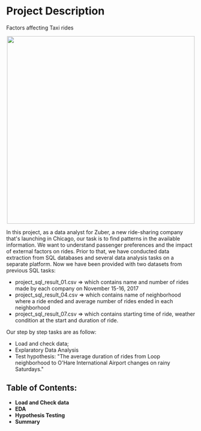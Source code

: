 # Project Description
Factors affecting Taxi rides
<p align="center">
 <img src="https://user-images.githubusercontent.com/56832126/121534046-25082180-ca01-11eb-9379-e5990fabfecd.png" width="500px">
 </p>

In this project, as a data analyst for Zuber, a new ride-sharing company that's launching in Chicago, our task is to find patterns in the available information. We want to understand passenger preferences and the impact of external factors on rides. Prior to that, we have conducted data extraction from SQL databases and several data analysis tasks on a separate platform. Now we have been provided with two datasets from previous SQL tasks:
 - project_sql_result_01.csv => which contains name and number of rides made by each company on November 15-16, 2017
 - project_sql_result_04.csv => which contains name of neighborhood where a ride ended and average number of rides ended in each neighborhood
 - project_sql_result_07.csv => which contains starting time of ride, weather condition at the start and duration of ride.

Our step by step tasks are as follow:
- Load and check data;
- Explaratory Data Analysis
- Test hypothesis: "The average duration of rides from Loop neighborhood to O'Hare International Airport changes on rainy Saturdays."

## Table of Contents:
- **Load and Check data**
- **EDA**
- **Hypothesis Testing**
- **Summary**
